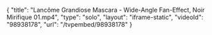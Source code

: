 {
    "title": "Lanc&ocirc;me Grandiose Mascara - Wide-Angle Fan-Effect, Noir Mirifique 01.mp4",
    "type": "solo",
    "layout": "iframe-static",
    "videoId": "98938178",
    "url": "\/tvpembed\/98938178"
}